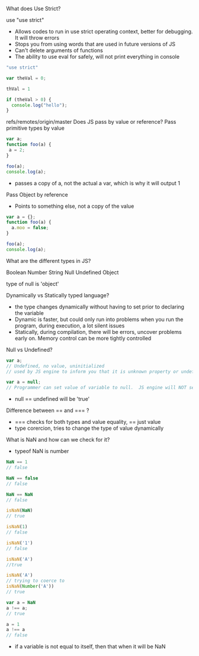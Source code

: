 What does Use Strict?

use "use strict"

- Allows codes to run in use strict operating context, better for debugging. It will throw errors
- Stops you from using words that are used in future versions of JS
- Can't delete arguments of functions
- The ability to use eval for safely, will not print everything in console

```javascript
"use strict"

var theVal = 0;

thVal = 1

if (theVal > 0) {
  console.log("hello");
}
```
refs/remotes/origin/master
Does JS pass by value or reference?
Pass primitive types by value

```javascript
var a;
function foo(a) {
 a = 2;
}

foo(a);
console.log(a);
```
- passes a copy of a, not the actual a var, which is why it will output 1

Pass Object by reference
- Points to something else, not a copy of the value

```javascript
var a = {};
function foo(a) {
  a.moo = false;
}

foo(a);
console.log(a);
```         

What are the different types in JS?

Boolean
Number
String
Null
Undefined
Object

type of null is 'object'

Dynamically vs Statically typed language?
- the type changes dynamically without having to set prior to declaring the variable
- Dynamic is faster, but could only run into problems when you run the program, during execution, a lot silent issues
- Statically, during compilation, there will be errors, uncover problems early on.  Memory control can be more tightly controlled

Null vs Undefined?
```javascript
var a;
// Undefined, no value, uninitialized
// used by JS engine to inform you that it is unknown property or undefined

var a = null;
// Programmer can set value of variable to null.  JS engine will NOT set null for you.
```
- null == undefined will be 'true'     

Difference between == and === ?
- === checks for both types and value equality, == just value
- type corercion, tries to change the type of value dynamically

What is NaN and how can we check for it?
- typeof NaN is number

```javascript
NaN == 1
// false

NaN == false
// false

NaN == NaN
// false

isNaN(NaN)
// true

isNaN(1)
// false

isNaN('1')
// false

isNaN('A')
//true

isNaN('A')
// trying to coerce to
isNaN(Number('A'))
// true

var a = NaN
a !== a;
// true

a = 1
a !== a
// false
```
- if a variable is not equal to itself, then that when it will be NaN
